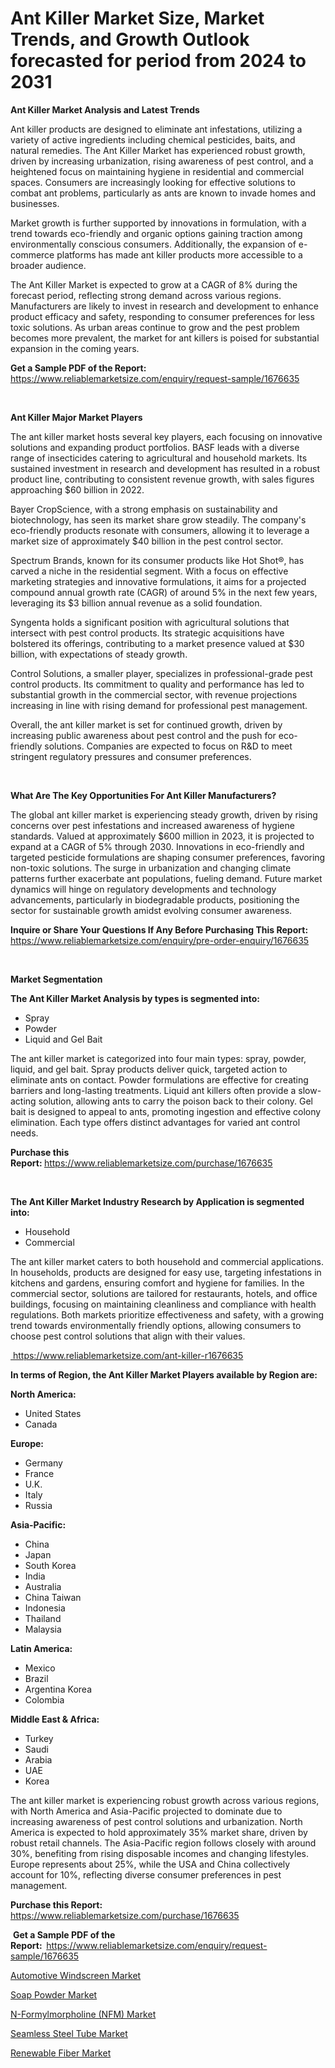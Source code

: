 <p><h1>Ant Killer Market Size, Market Trends, and Growth Outlook forecasted for period from 2024 to 2031</h1></p><p><strong>Ant Killer Market Analysis and Latest Trends</strong></p>
<p><p>Ant killer products are designed to eliminate ant infestations, utilizing a variety of active ingredients including chemical pesticides, baits, and natural remedies. The Ant Killer Market has experienced robust growth, driven by increasing urbanization, rising awareness of pest control, and a heightened focus on maintaining hygiene in residential and commercial spaces. Consumers are increasingly looking for effective solutions to combat ant problems, particularly as ants are known to invade homes and businesses.</p><p>Market growth is further supported by innovations in formulation, with a trend towards eco-friendly and organic options gaining traction among environmentally conscious consumers. Additionally, the expansion of e-commerce platforms has made ant killer products more accessible to a broader audience. </p><p>The Ant Killer Market is expected to grow at a CAGR of 8% during the forecast period, reflecting strong demand across various regions. Manufacturers are likely to invest in research and development to enhance product efficacy and safety, responding to consumer preferences for less toxic solutions. As urban areas continue to grow and the pest problem becomes more prevalent, the market for ant killers is poised for substantial expansion in the coming years.</p></p>
<p><strong>Get a Sample PDF of the Report:&nbsp;</strong> <a href="https://www.reliablemarketsize.com/enquiry/request-sample/1676635?utm_campaign=1840&utm_medium=2&utm_source=Github&utm_content=ia&utm_term=11122024&utm_id=ant-killer">https://www.reliablemarketsize.com/enquiry/request-sample/1676635</a></p>
<p>&nbsp;</p>
<p><strong>Ant Killer Major Market Players</strong></p>
<p><p>The ant killer market hosts several key players, each focusing on innovative solutions and expanding product portfolios. BASF leads with a diverse range of insecticides catering to agricultural and household markets. Its sustained investment in research and development has resulted in a robust product line, contributing to consistent revenue growth, with sales figures approaching $60 billion in 2022.</p><p>Bayer CropScience, with a strong emphasis on sustainability and biotechnology, has seen its market share grow steadily. The company's eco-friendly products resonate with consumers, allowing it to leverage a market size of approximately $40 billion in the pest control sector.</p><p>Spectrum Brands, known for its consumer products like Hot Shot®, has carved a niche in the residential segment. With a focus on effective marketing strategies and innovative formulations, it aims for a projected compound annual growth rate (CAGR) of around 5% in the next few years, leveraging its $3 billion annual revenue as a solid foundation.</p><p>Syngenta holds a significant position with agricultural solutions that intersect with pest control products. Its strategic acquisitions have bolstered its offerings, contributing to a market presence valued at $30 billion, with expectations of steady growth.</p><p>Control Solutions, a smaller player, specializes in professional-grade pest control products. Its commitment to quality and performance has led to substantial growth in the commercial sector, with revenue projections increasing in line with rising demand for professional pest management.</p><p>Overall, the ant killer market is set for continued growth, driven by increasing public awareness about pest control and the push for eco-friendly solutions. Companies are expected to focus on R&D to meet stringent regulatory pressures and consumer preferences.</p></p>
<p>&nbsp;</p>
<p><strong>What Are The Key Opportunities For Ant Killer Manufacturers?</strong></p>
<p><p>The global ant killer market is experiencing steady growth, driven by rising concerns over pest infestations and increased awareness of hygiene standards. Valued at approximately $600 million in 2023, it is projected to expand at a CAGR of 5% through 2030. Innovations in eco-friendly and targeted pesticide formulations are shaping consumer preferences, favoring non-toxic solutions. The surge in urbanization and changing climate patterns further exacerbate ant populations, fueling demand. Future market dynamics will hinge on regulatory developments and technology advancements, particularly in biodegradable products, positioning the sector for sustainable growth amidst evolving consumer awareness.</p></p>
<p><strong>Inquire or Share Your Questions If Any Before Purchasing This Report:</strong> <a href="https://www.reliablemarketsize.com/enquiry/pre-order-enquiry/1676635?utm_campaign=1840&utm_medium=2&utm_source=Github&utm_content=ia&utm_term=11122024&utm_id=ant-killer">https://www.reliablemarketsize.com/enquiry/pre-order-enquiry/1676635</a></p>
<p>&nbsp;</p>
<p><strong>Market Segmentation</strong></p>
<p><strong>The Ant Killer Market Analysis by types is segmented into:</strong></p>
<p><ul><li>Spray</li><li>Powder</li><li>Liquid and Gel Bait</li></ul></p>
<p><p>The ant killer market is categorized into four main types: spray, powder, liquid, and gel bait. Spray products deliver quick, targeted action to eliminate ants on contact. Powder formulations are effective for creating barriers and long-lasting treatments. Liquid ant killers often provide a slow-acting solution, allowing ants to carry the poison back to their colony. Gel bait is designed to appeal to ants, promoting ingestion and effective colony elimination. Each type offers distinct advantages for varied ant control needs.</p></p>
<p><strong>Purchase this Report:&nbsp;</strong><a href="https://www.reliablemarketsize.com/purchase/1676635?utm_campaign=1840&utm_medium=2&utm_source=Github&utm_content=ia&utm_term=11122024&utm_id=ant-killer">https://www.reliablemarketsize.com/purchase/1676635</a></p>
<p>&nbsp;</p>
<p><strong>The Ant Killer Market Industry Research by Application is segmented into:</strong></p>
<p><ul><li>Household</li><li>Commercial</li></ul></p>
<p><p>The ant killer market caters to both household and commercial applications. In households, products are designed for easy use, targeting infestations in kitchens and gardens, ensuring comfort and hygiene for families. In the commercial sector, solutions are tailored for restaurants, hotels, and office buildings, focusing on maintaining cleanliness and compliance with health regulations. Both markets prioritize effectiveness and safety, with a growing trend towards environmentally friendly options, allowing consumers to choose pest control solutions that align with their values.</p></p>
<p><a href="https://www.reliablemarketsize.com/ant-killer-r1676635?utm_campaign=1840&utm_medium=2&utm_source=Github&utm_content=ia&utm_term=11122024&utm_id=ant-killer">&nbsp;https://www.reliablemarketsize.com/ant-killer-r1676635</a></p>
<p><strong>In terms of Region, the Ant Killer Market Players available by Region are:</strong></p>
<p>
    <p> <strong> North America: </strong>
        <ul>
            <li>United States</li>
            <li>Canada</li>
        </ul>
        </p> 
    <p> <strong> Europe: </strong>
        <ul>
            <li>Germany</li>
            <li>France</li>
            <li>U.K.</li>
            <li>Italy</li>
            <li>Russia</li>
        </ul>
        </p> 
    <p> <strong> Asia-Pacific: </strong>
        <ul>
            <li>China</li>
            <li>Japan</li>
            <li>South Korea</li>
            <li>India</li>
            <li>Australia</li>
            <li>China Taiwan</li>
            <li>Indonesia</li>
            <li>Thailand</li>
            <li>Malaysia</li>
        </ul>
        </p> 
    <p> <strong> Latin America: </strong>
        <ul>
            <li>Mexico</li>
            <li>Brazil</li>
            <li>Argentina Korea</li>
            <li>Colombia</li>
        </ul>
        </p> 
    <p> <strong> Middle East & Africa: </strong>
        <ul>
            <li>Turkey</li>
            <li>Saudi</li>
            <li>Arabia</li>
            <li>UAE</li>
            <li>Korea</li>
        </ul>
    </p>
    </p>
<p><p>The ant killer market is experiencing robust growth across various regions, with North America and Asia-Pacific projected to dominate due to increasing awareness of pest control solutions and urbanization. North America is expected to hold approximately 35% market share, driven by robust retail channels. The Asia-Pacific region follows closely with around 30%, benefiting from rising disposable incomes and changing lifestyles. Europe represents about 25%, while the USA and China collectively account for 10%, reflecting diverse consumer preferences in pest management.</p></p>
<p><strong>Purchase this Report: </strong><a href="https://www.reliablemarketsize.com/purchase/1676635?utm_campaign=1840&utm_medium=2&utm_source=Github&utm_content=ia&utm_term=11122024&utm_id=ant-killer">https://www.reliablemarketsize.com/purchase/1676635</a></p>
<p>&nbsp;<strong>Get a Sample PDF of the Report:&nbsp;&nbsp;</strong><a href="https://www.reliablemarketsize.com/enquiry/request-sample/1676635?utm_campaign=1840&utm_medium=2&utm_source=Github&utm_content=ia&utm_term=11122024&utm_id=ant-killer">https://www.reliablemarketsize.com/enquiry/request-sample/1676635</a></p>
<p><strong></strong></p>
<p><p><a href="https://www.linkedin.com/pulse/automotive-windscreen-research-study-market-outlook-regulatory-4vwle?utm_campaign=1840&utm_medium=2&utm_source=Github&utm_content=ia&utm_term=11122024&utm_id=ant-killer">Automotive Windscreen Market</a></p><p><a href="https://www.linkedin.com/pulse/market-insights-soap-powdermarket-trends-past-patterns-future-2r5ff?utm_campaign=1840&utm_medium=2&utm_source=Github&utm_content=ia&utm_term=11122024&utm_id=ant-killer">Soap Powder Market</a></p><p><a href="https://github.com/vimar16th/Market-Research-Report-List-7/blob/main/n-formylmorpholine-nfm-market.md?utm_campaign=1840&utm_medium=2&utm_source=Github&utm_content=ia&utm_term=11122024&utm_id=ant-killer">N-Formylmorpholine (NFM) Market</a></p><p><a href="https://www.linkedin.com/pulse/global-seamless-steel-tube-marketprofits-competitive-llktf?utm_campaign=1840&utm_medium=2&utm_source=Github&utm_content=ia&utm_term=11122024&utm_id=ant-killer">Seamless Steel Tube Market</a></p><p><a href="https://www.linkedin.com/pulse/navigating-global-renewable-fiber-market-from-trends-strategy-vixif?utm_campaign=1840&utm_medium=2&utm_source=Github&utm_content=ia&utm_term=11122024&utm_id=ant-killer">Renewable Fiber Market</a></p></p>